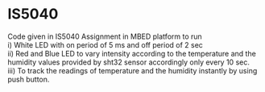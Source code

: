 # IS5040

Code given in IS5040 Assignment in MBED platform to run <br />
i) White LED with on period of 5 ms and off period of 2 sec <br />
ii) Red and Blue LED to vary intensity according to the temperature and the humidity values provided by sht32 sensor accordingly only every 10 sec. <br />
iii) To track the readings of temperature and the humidity instantly by using push button.
